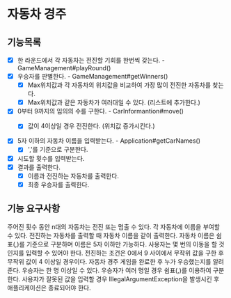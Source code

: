 
# 자동차 경주

## 기능목록

- [x] 한 라운드에서 각 자동차는 전진할 기회를 한번씩 갖는다. - GameManagement#playRound()
- [x] 우승자를 판별한다. - GameManagement#getWinners()
    - [x] Max위치값과 각 자동차의 위치값을 비교하여 가장 많이 전진한 자동차를 찾는다.
    - [x] Max위치값과 같은 자동차가 여러대일 수 있다. (리스트에 추가한다.)
- [x] 0부터 9까지의 임의의 수를 구한다. - CarInformantion#move()
    - [x] 값이 4이상일 경우 전진한다. (위치값 증가시킨다.)


- [x] 5자 이하의 자동차 이름을 입력받는다. - Application#getCarNames()
    - [x] ','를 기준으로 구분한다.
- [x] 시도할 횟수를 입력받는다.
- [x] 결과를 출력한다.
    - [x] 이름과 전진하는 자동차를 출력한다.
    - [x] 최종 우승자를 출력한다.

## 기능 요구사항
주어진 횟수 동안 n대의 자동차는 전진 또는 멈출 수 있다.
각 자동차에 이름을 부여할 수 있다. 전진하는 자동차를 출력할 때 자동차 이름을 같이 출력한다.
자동차 이름은 쉼표(,)를 기준으로 구분하며 이름은 5자 이하만 가능하다.
사용자는 몇 번의 이동을 할 것인지를 입력할 수 있어야 한다.
전진하는 조건은 0에서 9 사이에서 무작위 값을 구한 후 무작위 값이 4 이상일 경우이다.
자동차 경주 게임을 완료한 후 누가 우승했는지를 알려준다. 우승자는 한 명 이상일 수 있다.
우승자가 여러 명일 경우 쉼표(,)를 이용하여 구분한다.
사용자가 잘못된 값을 입력할 경우 IllegalArgumentException을 발생시킨 후 애플리케이션은 종료되어야 한다.